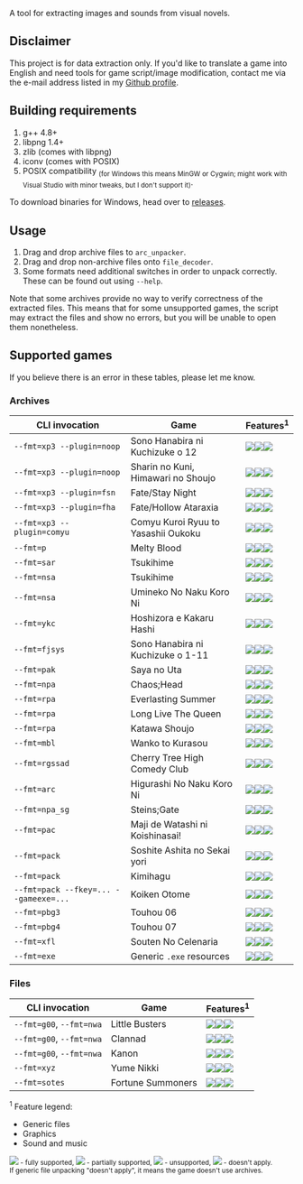 A tool for extracting images and sounds from visual novels.

Disclaimer
----------

This project is for data extraction only. If you'd like to translate a game
into English and need tools for game script/image modification, contact me via
the e-mail address listed in my [Github profile](https://github.com/rr-).

Building requirements
---------------------

1. g++ 4.8+
2. libpng 1.4+
3. zlib (comes with libpng)
4. iconv (comes with POSIX)
5. POSIX compatibility <sub>(for Windows this means MinGW or Cygwin; might work
   with Visual Studio with minor tweaks, but I don't support it)</sub>.

To download binaries for Windows, head over to
[releases](https://github.com/vn-tools/arc_unpacker/releases).

Usage
-----

1. Drag and drop archive files to `arc_unpacker`.
2. Drag and drop non-archive files onto `file_decoder`.
3. Some formats need additional switches in order to unpack correctly.
   These can be found out using `--help`.

Note that some archives provide no way to verify correctness of the extracted
files. This means that for some unsupported games, the script may extract the
files and show no errors, but you will be unable to open them nonetheless.

Supported games
---------------

If you believe there is an error in these tables, please let me know.

### Archives

CLI invocation                        | Game                                | Features<sup>1</sup>
------------------------------------- | ----------------------------------- | ------------
`--fmt=xp3 --plugin=noop`             | Sono Hanabira ni Kuchizuke o 12     | ![][sup]![][sup]![][sup]
`--fmt=xp3 --plugin=noop`             | Sharin no Kuni, Himawari no Shoujo  | ![][sup]![][sup]![][sup]
`--fmt=xp3 --plugin=fsn`              | Fate/Stay Night                     | ![][sup]![][sup]![][sup]
`--fmt=xp3 --plugin=fha`              | Fate/Hollow Ataraxia                | ![][sup]![][sup]![][sup]
`--fmt=xp3 --plugin=comyu`            | Comyu Kuroi Ryuu to Yasashii Oukoku | ![][sup]![][sup]![][sup]
`--fmt=p`                             | Melty Blood                         | ![][sup]![][sup]![][sup]
`--fmt=sar`                           | Tsukihime                           | ![][sup]![][sup]![][sup]
`--fmt=nsa`                           | Tsukihime                           | ![][sup]![][sup]![][sup]
`--fmt=nsa`                           | Umineko No Naku Koro Ni             | ![][sup]![][sup]![][sup]
`--fmt=ykc`                           | Hoshizora e Kakaru Hashi            | ![][sup]![][sup]![][sup]
`--fmt=fjsys`                         | Sono Hanabira ni Kuchizuke o 1-11   | ![][sup]![][sup]![][sup]
`--fmt=pak`                           | Saya no Uta                         | ![][sup]![][sup]![][sup]
`--fmt=npa`                           | Chaos;Head                          | ![][sup]![][sup]![][sup]
`--fmt=rpa`                           | Everlasting Summer                  | ![][sup]![][sup]![][sup]
`--fmt=rpa`                           | Long Live The Queen                 | ![][sup]![][sup]![][sup]
`--fmt=rpa`                           | Katawa Shoujo                       | ![][sup]![][sup]![][sup]
`--fmt=mbl`                           | Wanko to Kurasou                    | ![][sup]![][sup]![][sup]
`--fmt=rgssad`                        | Cherry Tree High Comedy Club        | ![][sup]![][sup]![][sup]
`--fmt=arc`                           | Higurashi No Naku Koro Ni           | ![][sup]![][sup]![][sup]
`--fmt=npa_sg`                        | Steins;Gate                         | ![][sup]![][sup]![][sup]
`--fmt=pac`                           | Maji de Watashi ni Koishinasai!     | ![][sup]![][sup]![][sup]
`--fmt=pack`                          | Soshite Ashita no Sekai yori        | ![][sup]![][sup]![][sup]
`--fmt=pack`                          | Kimihagu                            | ![][sup]![][sup]![][sup]
`--fmt=pack --fkey=... --gameexe=...` | Koiken Otome                        | ![][sup]![][sup]![][sup]
`--fmt=pbg3`                          | Touhou 06                           | ![][sup]![][sup]![][sup]
`--fmt=pbg4`                          | Touhou 07                           | ![][sup]![][sup]![][par]
`--fmt=xfl`                           | Souten No Celenaria                 | ![][sup]![][sup]![][sup]
`--fmt=exe`                           | Generic `.exe` resources            | ![][sup]![][nap]![][nap]

### Files

CLI invocation             | Game                                | Features<sup>1</sup>
-------------------------- | ----------------------------------- | ------------
`--fmt=g00`, `--fmt=nwa`   | Little Busters                      | ![][nap]![][sup]![][sup]
`--fmt=g00`, `--fmt=nwa`   | Clannad                             | ![][nap]![][sup]![][sup]
`--fmt=g00`, `--fmt=nwa`   | Kanon                               | ![][nap]![][sup]![][sup]
`--fmt=xyz`                | Yume Nikki                          | ![][nap]![][sup]![][sup]
`--fmt=sotes`              | Fortune Summoners                   | ![][nap]![][sup]![][sup]

<sup>1</sup> Feature legend:

- Generic files
- Graphics
- Sound and music

<sub>![][sup] - fully supported, ![][par] - partially supported, ![][non] -
unsupported, ![][nap] - doesn't apply.  
If generic file unpacking "doesn't apply", it means the game doesn't use
archives.</sub>

[sup]: http://i.imgur.com/PeYsbCg.png
[par]: http://i.imgur.com/NMBy1C0.png
[non]: http://i.imgur.com/2aTNlHb.png
[nap]: http://i.imgur.com/jQTmqxl.png

